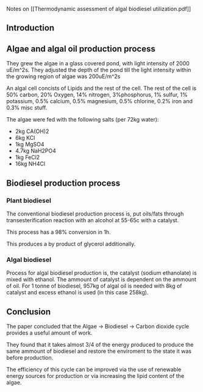 Notes on [[Thermodynamic assessment of algal biodiesel utilization.pdf]]

## Introduction


## Algae and algal oil production process

They grew the algae in a glass covered pond, with light intensity of 2000 uE/m^2s.
They adjusted the depth of the pond till the light intensity within the growing region of algae was 200uE/m^2s

An algal cell concists of Lipids and the rest of the cell. The rest of the cell is 50% carbon, 20% Oxygen, 14% nitrogen, 3%phosphorus, 1% sulfur, 1% potassium, 0.5% calcium, 0.5% magnesium, 0.5% chlorine, 0.2% iron and 0.3% misc stuff.

The algae were fed with the following salts (per 72kg water):
 - 2kg CA(OH)2
 - 6kg KCl
 - 1kg MgSO4
 - 4.7kg NaH2PO4
 - 1kg FeCl2
 - 16kg NH4Cl

## Biodiesel production process

### Plant biodiesel

The conventional biodiesel production process is, put oils/fats through transesterification reaction with an alcohol at 55-65c with a catalyst. 

This process has a 98% conversion in 1h.

This produces a by product of glycerol additionally.

### Algal biodiesel

Process for algal biodiesel production is, the catalyst (sodium ethanolate) is mixed with ethanol. The ammount of catalyst is dependent on the ammount of oil. For 1 tonne of biodiesel, 957kg of algal oil is needed with 8kg of catalyst and excess ethanol is used (in this case 258kg).




## Conclusion

The paper concluded that the Algae -> Biodiesel -> Carbon dioxide cycle provides a useful amount of work.

They found that it takes almost 3/4 of the energy produced to produce the same ammount of biodiesel and restore the enviroment to the state it was before production.

The efficiency of this cycle can be improved via the use of renewable energy sources for production or via increasing the lipid content of the algae.